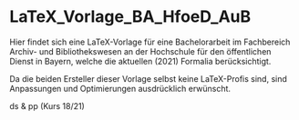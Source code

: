 # LaTeX_Vorlage_BA_HfoeD_AuB
Hier findet sich eine LaTeX-Vorlage für eine Bachelorarbeit im Fachbereich Archiv- und Bibliothekswesen an der Hochschule für den öffentlichen Dienst in Bayern, welche die aktuellen (2021) Formalia berücksichtigt.

Da die beiden Ersteller dieser Vorlage selbst keine LaTeX-Profis sind, sind Anpassungen und Optimierungen ausdrücklich erwünscht.

ds & pp (Kurs 18/21)
